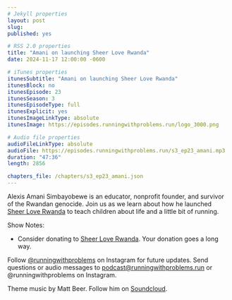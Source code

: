 ```yaml
---
# Jekyll properties
layout: post
slug:
published: yes

# RSS 2.0 properties
title: "Amani on launching Sheer Love Rwanda"
date: 2024-11-17 12:00:00 -0600

# iTunes properties
itunesSubtitle: "Amani on launching Sheer Love Rwanda"
itunesBlock: no
itunesEpisode: 23
itunesSeason: 3
itunesEpisodeType: full
itunesExplicit: yes
itunesImageLinkType: absolute
itunesImage: https://episodes.runningwithproblems.run/logo_3000.png

# Audio file properties
audioFileLinkType: absolute
audioFile: https://episodes.runningwithproblems.run/s3_ep23_amani.mp3
duration: "47:36"
length: 2856

chapters_file: /chapters/s3_ep23_amani.json
---
```


Alexis Amani Simbayobewe is an educator, nonprofit founder, and survivor of the Rwandan genocide. Join us as we learn about how he launched [Sheer Love Rwanda](https://www.sheer-love-rwanda.org/) to teach children about life and a little bit of running.

Show Notes:
- Consider donating to [Sheer Love Rwanda](https://www.sheer-love-rwanda.org/). Your donation goes a long way.

Follow [@runningwithproblems](https://www.instagram.com/runningwithproblems/) on Instagram for future updates. Send questions or audio messages to podcast@runningwithproblems.run or @runningwithproblems on Instagram.

Theme music by Matt Beer. Follow him on [Soundcloud](https://soundcloud.com/mattbeermusic).
